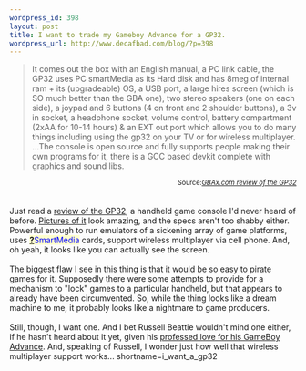 ```yaml
--- 
wordpress_id: 398
layout: post
title: I want to trade my Gameboy Advance for a GP32.
wordpress_url: http://www.decafbad.com/blog/?p=398
---
```

<blockquote cite="http://www.gbax.com/gp32review.html">
It comes out the box with an English manual, a PC link cable, the GP32
uses PC smartMedia as its Hard disk and has 8meg of internal ram + its
(upgradeable) OS, a USB port, a large hires screen (which is SO much
better than the GBA one), two stereo speakers (one on each side), a
joypad and 6 buttons (4 on front and 2 shoulder buttons), a 3v in
socket, a headphone socket, volume control, battery compartment (2xAA
for 10-14 hours) &amp; an EXT out port which allows you to do many things
including using the gp32 on your TV or for wireless multiplayer.
...The console is open source and fully supports people making their
own programs for it, there is a GCC based devkit complete with
graphics and sound libs.
</blockquote>
<div class="credit" align="right"><small>Source:<cite><a href="http://www.gbax.com/gp32review.html">GBAx.com review of the GP32</a></cite></small></div>
<br /><br />
Just read a <a href="http://www.gbax.com/gp32review.html" target="_top">review of the GP32</a>,
a handheld game console I'd never heard of before.
<a href="http://www.gbax.com/gp32pics.html" target="_top">Pictures of it</a> look amazing,
and the specs aren't too shabby either.  Powerful enough to run
emulators of a sickening array of game platforms, uses <span style='background : #FFFFCE;'><a href="http://www.decafbad.com/twiki/bin/edit/Main/SmartMedia?topicparent=Main.FilterData"><b>?</b></a><font color="#0000FF">SmartMedia</font></span>
cards, support wireless multiplayer via cell phone.  And, oh yeah, it
looks like you can actually see the screen.
<br /><br />
The biggest flaw I see in this thing is that it would be so easy to
pirate games for it.  Supposedly there were some attempts to provide
for a mechanism to "lock" games to a particular handheld, but that
appears to already have been circumvented.  So, while the thing looks
like a dream machine to me, it probably looks like a nightmare to game
producers.
<br /><br />
Still, though, I want one.  And I bet Russell Beattie wouldn't mind
one either, if he hasn't heard about it yet, given his
<a href="http://www.russellbeattie.com/notebook/20021201.html#184646" target="_top">professed love for his GameBoy Advance</a>.
And, speaking of Russell, I wonder just how well that wireless
multiplayer support works...
<!--more-->
shortname=i_want_a_gp32
